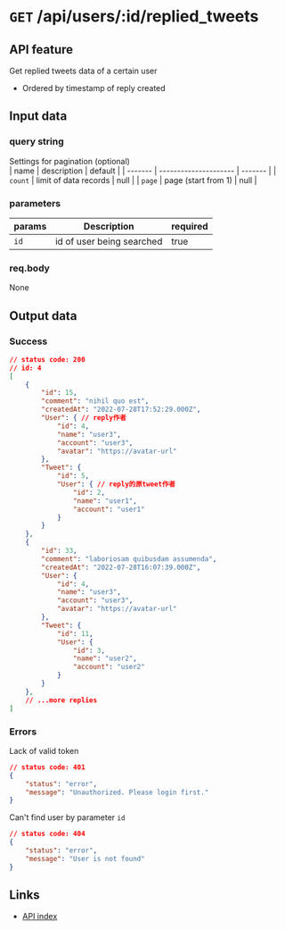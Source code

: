 # `GET` /api/users/:id/replied_tweets 

## API feature
Get replied tweets data of a certain user  
* Ordered by timestamp of reply created 

## Input data  
### query string  
Settings for pagination (optional)  
| name    | description           | default |
| ------- | --------------------- | ------- |
| `count` | limit of data records | null    |
| `page`  | page (start from 1)   | null    |
### parameters  
| params | Description               | required |
| ------ | ------------------------- | -------- |
| `id`   | id of user being searched | true     |
### req.body  
None

## Output data  
### Success  
```json
// status code: 200
// id: 4
[
    {
        "id": 15,
        "comment": "nihil quo est",
        "createdAt": "2022-07-28T17:52:29.000Z",
        "User": { // reply作者
            "id": 4,
            "name": "user3",
            "account": "user3",
            "avatar": "https://avatar-url"
        },
        "Tweet": {
            "id": 5,
            "User": { // reply的原tweet作者
                "id": 2,
                "name": "user1",
                "account": "user1"
            }
        }
    },
    {
        "id": 33,
        "comment": "laboriosam quibusdam assumenda",
        "createdAt": "2022-07-28T16:07:39.000Z",
        "User": {
            "id": 4,
            "name": "user3",
            "account": "user3",
            "avatar": "https://avatar-url"
        },
        "Tweet": {
            "id": 11,
            "User": {
                "id": 3,
                "name": "user2",
                "account": "user2"
            }
        }
    },
    // ...more replies
]
```

### Errors  
Lack of valid token
```json
// status code: 401
{
    "status": "error",
    "message": "Unauthorized. Please login first."
}
```
Can't find user by parameter `id`
```json
// status code: 404
{
    "status": "error",
    "message": "User is not found"
}
```

## Links  
* [API index](../index.md)  
